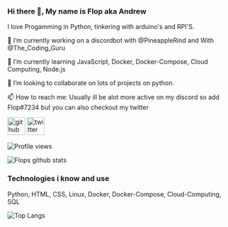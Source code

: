 ### Hi there 👋, My name is Flop aka Andrew 

I love Progamming in Python, tinkering with arduino's and RPI'S.

🔭 I’m currently working on a discordbot with @PineappleRind and With @The_Coding_Guru

🌱 I’m currently learning JavaScript, Docker, Docker-Compose, Cloud Computing, Node.js

👯 I’m looking to collaborate on lots of projects on python.

📫 How to reach me: Usually ill be alot more active on my discord so add Flop#7234 but you can also checkout my twitter


[<img src='https://cdn.jsdelivr.net/npm/simple-icons@3.0.1/icons/github.svg' alt='github' height='40'>](https://github.com/FFlop)  [<img src='https://cdn.jsdelivr.net/npm/simple-icons@3.0.1/icons/twitter.svg' alt='twitter' height='40'>](https://twitter.com/Flop)  


![Profile views](https://gpvc.arturio.dev/FFlop)



![Flops github stats](https://github-readme-stats.vercel.app/api?username=FFlop&show_icons=true&theme=merko)


### Technologies i know and use

Python, HTML, CSS, Linux, Docker, Docker-Compose, Cloud-Computing, SQL

![Top Langs](https://github-readme-stats.vercel.app/api/top-langs/?username=FFlop&hide=javascript,html)



